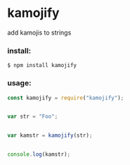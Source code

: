 # kamojify
add kamojis to strings

### install:

```
$ npm install kamojify
```

### usage:

```javascript
const kamojify = require("kamojify");


var str = "Foo";


var kamstr = kamojify(str);


console.log(kamstr);
```
